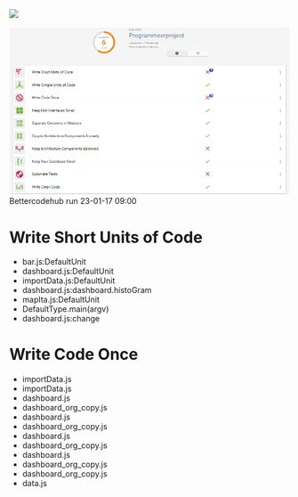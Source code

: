 <img src='https://bettercodehub.com/edge/badge/Eelco05/Programmeerproject'>

![Field survey](/doc/screen_bettercodehub_23_01.png)
Bettercodehub run 23-01-17 09:00

# Write Short Units of Code
- bar.js:DefaultUnit
- dashboard.js:DefaultUnit
- importData.js:DefaultUnit
- dashboard.js:dashboard.histoGram
- mapIta.js:DefaultUnit
- DefaultType.main(argv)
- dashboard.js:change

# Write Code Once
- importData.js
- importData.js
- dashboard.js
- dashboard_org_copy.js
- dashboard.js
- dashboard_org_copy.js
- dashboard.js
- dashboard_org_copy.js
- dashboard.js
- dashboard_org_copy.js
- dashboard_org_copy.js
- data.js

